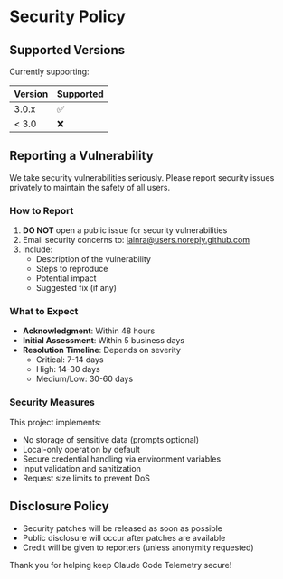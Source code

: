 # Security Policy

## Supported Versions

Currently supporting:

| Version | Supported          |
| ------- | ------------------ |
| 3.0.x   | :white_check_mark: |
| < 3.0   | :x:                |

## Reporting a Vulnerability

We take security vulnerabilities seriously. Please report security issues privately to maintain the safety of all users.

### How to Report

1. **DO NOT** open a public issue for security vulnerabilities
2. Email security concerns to: lainra@users.noreply.github.com
3. Include:
   - Description of the vulnerability
   - Steps to reproduce
   - Potential impact
   - Suggested fix (if any)

### What to Expect

- **Acknowledgment**: Within 48 hours
- **Initial Assessment**: Within 5 business days
- **Resolution Timeline**: Depends on severity
  - Critical: 7-14 days
  - High: 14-30 days
  - Medium/Low: 30-60 days

### Security Measures

This project implements:
- No storage of sensitive data (prompts optional)
- Local-only operation by default
- Secure credential handling via environment variables
- Input validation and sanitization
- Request size limits to prevent DoS

## Disclosure Policy

- Security patches will be released as soon as possible
- Public disclosure will occur after patches are available
- Credit will be given to reporters (unless anonymity requested)

Thank you for helping keep Claude Code Telemetry secure!